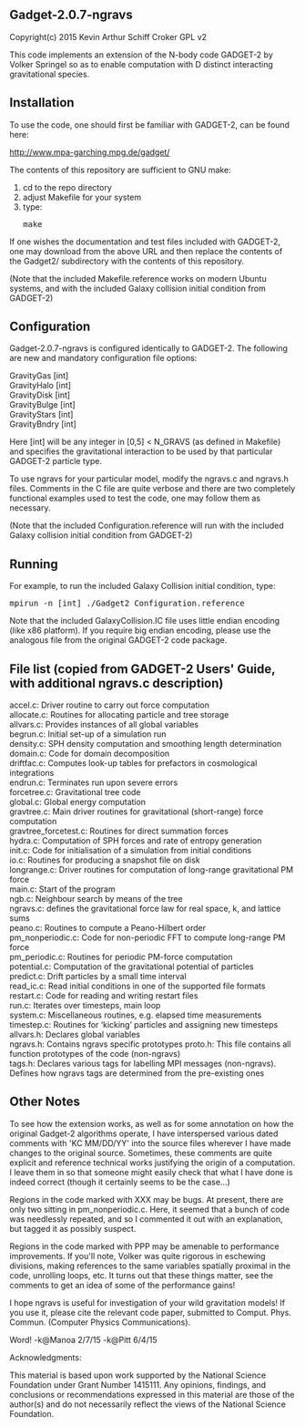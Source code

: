 Gadget-2.0.7-ngravs
---------------------------------------------

Copyright(c) 2015 Kevin Arthur Schiff Croker
GPL v2

This code implements an extension of the N-body code GADGET-2 by Volker Springel so as to
enable computation with D distinct interacting gravitational species.  

Installation
----------------------------------------------
To use the code, one should first be familiar with GADGET-2, can be found here:

http://www.mpa-garching.mpg.de/gadget/

The contents of this repository are sufficient to GNU make:
1) cd to the repo directory
2) adjust Makefile for your system
3) type: <pre>make</pre>

If one wishes the documentation and test files included with GADGET-2, one may download from
the above URL and then replace the contents of the Gadget2/ subdirectory with the contents of this
repository.

(Note that the included Makefile.reference works on modern Ubuntu systems, and with 
the included Galaxy collision initial condition from GADGET-2)

Configuration
---------------------------------------------
Gadget-2.0.7-ngravs is configured identically to GADGET-2.  The following are new and 
mandatory configuration file options:

GravityGas [int] <br>
GravityHalo [int] <br>
GravityDisk [int] <br>
GravityBulge [int] <br>
GravityStars [int] <br>
GravityBndry [int] <br>

Here [int] will be any integer in [0,5] < N_GRAVS (as defined in Makefile) and specifies 
the gravitational interaction to be used by that particular GADGET-2 particle type.

To use ngravs for your particular model, modify the ngravs.c and ngravs.h files.  Comments in the C
file are quite verbose and there are two completely functional examples used to test the code, 
one may follow them as necessary.

(Note that the included Configuration.reference will run with the included Galaxy collision initial 
condition from GADGET-2)

Running
----------------------------------------------
For example, to run the included Galaxy Collision initial condition, type: <br>
<pre>
mpirun -n [int] ./Gadget2 Configuration.reference
</pre>

Note that the included GalaxyCollision.IC file uses little endian encoding (like x86 platform).  If
you require big endian encoding, please use the analogous file from the original GADGET-2 code package.

File list (copied from GADGET-2 Users' Guide, with additional ngravs.c description)
----------------------------------------------
accel.c: Driver routine to carry out force computation <br>
allocate.c: Routines for allocating particle and tree storage <br>
allvars.c: Provides instances of all global variables<br>
begrun.c: Initial set-up of a simulation run<br>
density.c: SPH density computation and smoothing length determination<br>
domain.c: Code for domain decomposition<br>
driftfac.c: Computes look-up tables for prefactors in cosmological integrations<br>
endrun.c: Terminates run upon severe errors<br>
forcetree.c: Gravitational tree code<br>
global.c: Global energy computation<br>
gravtree.c: Main driver routines for gravitational (short-range) force computation<br>
gravtree_forcetest.c: Routines for direct summation forces<br>
hydra.c: Computation of SPH forces and rate of entropy generation<br>
init.c: Code for initialisation of a simulation from initial conditions<br>
io.c: Routines for producing a snapshot file on disk<br>
longrange.c: Driver routines for computation of long-range gravitational PM force<br>
main.c: Start of the program<br>
ngb.c: Neighbour search by means of the tree<br>
ngravs.c: defines the gravitational force law for real space, k, and lattice sums<br>
peano.c: Routines to compute a Peano-Hilbert order<br>
pm_nonperiodic.c: Code for non-periodic FFT to compute long-range PM force<br>
pm_periodic.c: Routines for periodic PM-force computation<br>
potential.c: Computation of the gravitational potential of particles<br>
predict.c: Drift particles by a small time interval<br>
read_ic.c: Read initial conditions in one of the supported file formats<br>
restart.c: Code for reading and writing restart files<br>
run.c: Iterates over timesteps, main loop<br>
system.c: Miscellaneous routines, e.g. elapsed time measurements<br>
timestep.c: Routines for ‘kicking’ particles and assigning new timesteps<br>
allvars.h: Declares global variables<br>
ngravs.h: Contains ngravs specific prototypes
proto.h: This file contains all function prototypes of the code (non-ngravs)<br>
tags.h: Declares various tags for labelling MPI messages (non-ngravs).  Defines how ngravs
tags are determined from the pre-existing ones <br>

Other Notes
------------------------------------------------
To see how the extension works, as well as for some annotation on how the original Gadget-2 algorithms
operate, I have interspersed various dated comments with 'KC MM/DD/YY' into the source files wherever
I have made changes to the original source.  Sometimes, these comments are quite explicit and reference
technical works justifying the origin of a computation.  I leave them in so that someone might easily
check that what I have done is indeed correct (though it certainly seems to be the case...)

Regions in the code marked with XXX may be bugs.  At present, there are only two sitting in pm_nonperiodic.c.
Here, it seemed that a bunch of code was needlessly repeated, and so I commented it out with an explanation, 
but tagged it as possibly suspect.

Regions in the code marked with PPP may be amenable to performance improvements.  If you'll note, Volker was 
quite rigorous in eschewing divisions, making references to the same variables spatially proximal in the code,
unrolling loops, etc.  It turns out that these things matter, see the comments to get an idea of some of the 
performance gains!

I hope ngravs is useful for investigation of your wild gravitation models!  If you use it, please cite
the relevant code paper, submitted to Comput. Phys. Commun. (Computer Physics Communications).

Word!
-k@Manoa 2/7/15
-k@Pitt 6/4/15 

Acknowledgments:

This material is based upon work supported by the National Science
Foundation under Grant Number 1415111.  Any opinions, findings, and
conclusions or recommendations expressed in this material are those of
the author(s) and do not necessarily reflect the views of the National
Science Foundation.
